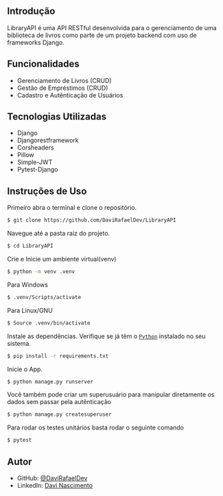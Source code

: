 ## Introdução

LibraryAPI é uma API RESTful desenvolvida para o gerenciamento de uma biblioteca de livros como parte de um projeto backend com uso de frameworks Django.

## Funcionalidades

- Gerenciamento de Livros (CRUD)
- Gestão de Empréstimos (CRUD)
- Cadastro e Autênticação de Usuários

## Tecnologias Utilizadas

- Django
- Djangorestframework
- Corsheaders
- Pillow
- Simple-JWT
- Pytest-Django

## Instruções de Uso

Primeiro abra o terminal e clone o repositório.
```bash
$ git clone https://github.com/DaviRafaelDev/LibraryAPI
```

Navegue até a pasta raiz do projeto.
```bash
$ cd LibraryAPI
```

Crie e Inicie um ambiente virtual(venv)
```bash
$ python -m venv .venv
```

Para Windows
```bash
$ .venv/Scripts/activate
```
Para Linux/GNU
```bash
$ Source .venv/bin/activate
```

Instale as dependências. Verifique se já têm o [`Python`](https://www.python.org/downloads/) instalado no seu sistema.
```bash
$ pip install -r requirements.txt
```

Inicie o App.
```bash
$ python manage.py runserver
```

Você também pode criar um superusuário para manipular diretamente os dados sem passar pela autênticação
```bash
$ python manage.py createsuperuser
```

Para rodar os testes unitários basta rodar o seguinte comando
```bash
$ pytest
```

## Autor

- GitHub: [@DaviRafaelDev](https://github.com/DaviRafaelDev)
- LinkedIn: [Davi Nascimento](https://www.linkedin.com/in/davinascimentodev/)
